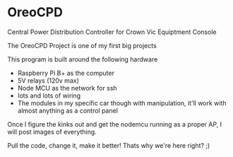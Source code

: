 # OreoCPD
Central Power Distribution Controller for Crown Vic Equiptment Console

The OreoCPD Project is one of my first big projects

This program is built around the following hardware
- Raspberry Pi B+ as the computer
- 5V relays (120v max)
- Node MCU as the network for ssh
- lots and lots of wiring
- The modules in my specific car though with manipulation, it'll work with almost anything as a control panel

Once I figure the kinks out and get the nodemcu running as a proper AP, I will post images of everything.

Pull the code, change it, make it better! Thats why we're here right? ;)
